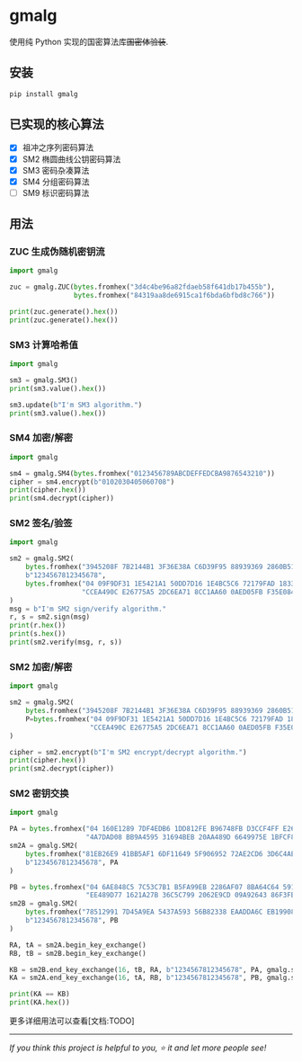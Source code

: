 # gmalg

使用纯 Python 实现的国密算法库~~国密体验装~~.

## 安装

```bat
pip install gmalg
```

## 已实现的核心算法

- [x] 祖冲之序列密码算法
- [x] SM2 椭圆曲线公钥密码算法
- [x] SM3 密码杂凑算法
- [x] SM4 分组密码算法
- [ ] SM9 标识密码算法

## 用法

### ZUC 生成伪随机密钥流

```python
import gmalg

zuc = gmalg.ZUC(bytes.fromhex("3d4c4be96a82fdaeb58f641db17b455b"),
                bytes.fromhex("84319aa8de6915ca1f6bda6bfbd8c766"))

print(zuc.generate().hex())
print(zuc.generate().hex())
```

### SM3 计算哈希值

```python
import gmalg

sm3 = gmalg.SM3()
print(sm3.value().hex())

sm3.update(b"I'm SM3 algorithm.")
print(sm3.value().hex())
```

### SM4 加密/解密

```python
import gmalg

sm4 = gmalg.SM4(bytes.fromhex("0123456789ABCDEFFEDCBA9876543210"))
cipher = sm4.encrypt(b"0102030405060708")
print(cipher.hex())
print(sm4.decrypt(cipher))
```

### SM2 签名/验签

```python
import gmalg

sm2 = gmalg.SM2(
    bytes.fromhex("3945208F 7B2144B1 3F36E38A C6D39F95 88939369 2860B51A 42FB81EF 4DF7C5B8"),
    b"1234567812345678",
    bytes.fromhex("04 09F9DF31 1E5421A1 50DD7D16 1E4BC5C6 72179FAD 1833FC07 6BB08FF3 56F35020"
                  "CCEA490C E26775A5 2DC6EA71 8CC1AA60 0AED05FB F35E084A 6632F607 2DA9AD13"),
)
msg = b"I'm SM2 sign/verify algorithm."
r, s = sm2.sign(msg)
print(r.hex())
print(s.hex())
print(sm2.verify(msg, r, s))
```

### SM2 加密/解密

```python
import gmalg

sm2 = gmalg.SM2(
    bytes.fromhex("3945208F 7B2144B1 3F36E38A C6D39F95 88939369 2860B51A 42FB81EF 4DF7C5B8"),
    P=bytes.fromhex("04 09F9DF31 1E5421A1 50DD7D16 1E4BC5C6 72179FAD 1833FC07 6BB08FF3 56F35020"
                    "CCEA490C E26775A5 2DC6EA71 8CC1AA60 0AED05FB F35E084A 6632F607 2DA9AD13"),
)

cipher = sm2.encrypt(b"I'm SM2 encrypt/decrypt algorithm.")
print(cipher.hex())
print(sm2.decrypt(cipher))
```

### SM2 密钥交换

```python
import gmalg

PA = bytes.fromhex("04 160E1289 7DF4EDB6 1DD812FE B96748FB D3CCF4FF E26AA6F6 DB9540AF 49C94232"
                   "4A7DAD08 BB9A4595 31694BEB 20AA489D 6649975E 1BFCF8C4 741B78B4 B223007F")
sm2A = gmalg.SM2(
    bytes.fromhex("81EB26E9 41BB5AF1 6DF11649 5F906952 72AE2CD6 3D6C4AE1 678418BE 48230029"),
    b"1234567812345678", PA
)

PB = bytes.fromhex("04 6AE848C5 7C53C7B1 B5FA99EB 2286AF07 8BA64C64 591B8B56 6F7357D5 76F16DFB"
                   "EE489D77 1621A27B 36C5C799 2062E9CD 09A92643 86F3FBEA 54DFF693 05621C4D")
sm2B = gmalg.SM2(
    bytes.fromhex("78512991 7D45A9EA 5437A593 56B82338 EAADDA6C EB199088 F14AE10D EFA229B5"),
    b"1234567812345678", PB
)

RA, tA = sm2A.begin_key_exchange()
RB, tB = sm2B.begin_key_exchange()

KB = sm2B.end_key_exchange(16, tB, RA, b"1234567812345678", PA, gmalg.sm2.KEYXCHG_MODE.RESPONDER)
KA = sm2A.end_key_exchange(16, tA, RB, b"1234567812345678", PB, gmalg.sm2.KEYXCHG_MODE.INITIATOR)

print(KA == KB)
print(KA.hex())
```

更多详细用法可以查看[文档:TODO]

---

*If you think this project is helpful to you, :star: it and let more people see!*
